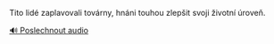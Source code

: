 
Tito lidé zaplavovali továrny, hnáni touhou zlepšit svoji životní úroveň.

[🔊 Poslechnout audio](/data/7-paragraphs/audio/chapter_112/para_007-Tito-lid-zaplavovali-tovrny-hnni-touhou-zlepi.mp3)
